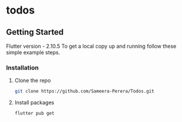 # todos

<!-- GETTING STARTED -->
## Getting Started

Flutter version - 2.10.5
To get a local copy up and running follow these simple example steps.

### Installation

1. Clone the repo
   ```sh
   git clone https://github.com/Sameera-Perera/Todos.git
   ```
2. Install packages
   ```sh
   flutter pub get
   ```
